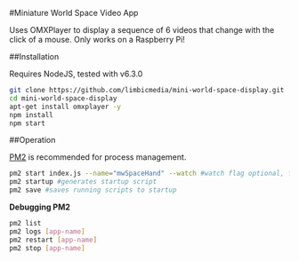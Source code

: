 #Miniature World Space Video App

Uses OMXPlayer to display a sequence of 6 videos that change with the click of a mouse. Only works on a Raspberry Pi!

##Installation

Requires NodeJS, tested with v6.3.0

```sh
git clone https://github.com/limbicmedia/mini-world-space-display.git
cd mini-world-space-display
apt-get install omxplayer -y
npm install
npm start
```

##Operation

[PM2](https://github.com/Unitech/pm2) is recommended for process management. 

```sh
pm2 start index.js --name="mwSpaceHand" --watch #watch flag optional, for development
pm2 startup #generates startup script
pm2 save #saves running scripts to startup
```

**Debugging PM2**

```sh
pm2 list
pm2 logs [app-name]
pm2 restart [app-name]
pm2 stop [app-name]
```
